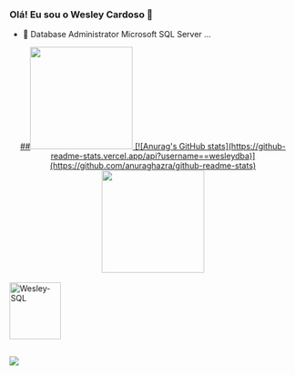 ### Olá! Eu sou o Wesley Cardoso 👋

<!--
**wesleydba/wesleydba** is a ✨ _special_ ✨ repository because its `README.md` (this file) appears on your GitHub profile.

Here are some ideas to get you started:
- 🌱 I’m currently learning ...
- 👯 I’m looking to collaborate on ...
- 🤔 I’m looking for help with ...
- 📫 How to reach me: ...
- 😄 Pronouns: ...
- ⚡ Fun fact: ...
- 💬 Contate-me no e-mail : dbawesley@gmail.com
-->

- 🔭 Database Administrator Microsoft SQL Server ...

<div align="center">
  <a href="https://github.com/wesleydba">
  ##<img height="180em" src="https://github-readme-stats.vercel.app/api?username=wesleydba&show_icons=true&theme=dracula&include_all_commits=true&count_private=true"/>
    [![Anurag's GitHub stats](https://github-readme-stats.vercel.app/api?username==wesleydba)](https://github.com/anuraghazra/github-readme-stats)
  <img height="180em" src="https://github-readme-stats.vercel.app/api/top-langs/?username=wesleydba&layout=compact&langs_count=7&theme=dracula"/>
</div>
<!--Abaixo para adicionar os icones , site dev icons. -->
<div style="display: inline_block"><br>
  <img align="center" alt="Wesley-SQL" height="100" width="90" <img src="https://cdn.jsdelivr.net/gh/devicons/devicon/icons/microsoftsqlserver/microsoftsqlserver-plain-wordmark.svg" />
</div>

##

<div>
  <!--Abaixo para adicionar os icones , site dev.to -->
  <a href="https://www.linkedin.com/in/wesleyalmeidacardoso/" target="_blank"><img src="https://img.shields.io/badge/-LinkedIn-%230077B5?style=for-the-badge&logo=linkedin&logoColor=white" target="_blank"></a>   
</div>
